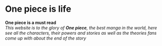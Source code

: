 # One piece is life
 **One piece is a must read**  
_This website is to the glory of **One piece**, the best manga in the world,_
_here see all the characters, their powers and stories as well as the theories fans come up with about the end of the story_
